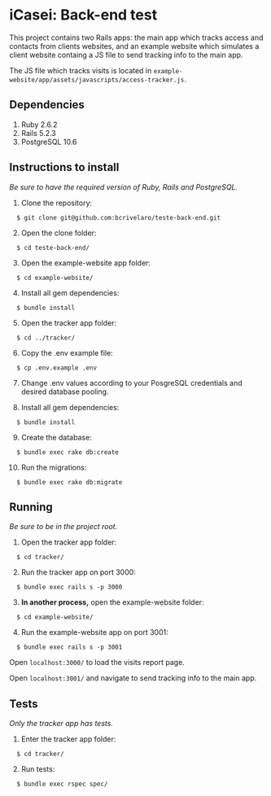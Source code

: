 # iCasei: Back-end test
This project contains two Rails apps: the main app which tracks access and contacts from clients websites, and an example website which simulates a client website containg a JS file to send tracking info to the main app.

The JS file which tracks visits is located in `example-website/app/assets/javascripts/access-tracker.js`.
## Dependencies

1. Ruby 2.6.2
2. Rails 5.2.3
3. PostgreSQL 10.6

## Instructions to install

_Be sure to have the required version of Ruby, Rails and PostgreSQL._

1. Clone the repository:
```
  $ git clone git@github.com:bcrivelaro/teste-back-end.git
```
2. Open the clone folder:
```
  $ cd teste-back-end/
```
3. Open the example-website app folder:
```
  $ cd example-website/
```
4. Install all gem dependencies:
```
  $ bundle install
```
5. Open the tracker app folder:
```
  $ cd ../tracker/
```
6. Copy the .env example file:
```
  $ cp .env.example .env
```
7. Change .env values according to your PosgreSQL credentials and desired database pooling.

8. Install all gem dependencies:
```
  $ bundle install
```
9. Create the database:
```
  $ bundle exec rake db:create
```
10. Run the migrations:
```
  $ bundle exec rake db:migrate
```

## Running

_Be sure to be in the project root._

1. Open the tracker app folder:
```
  $ cd tracker/
```
2. Run the tracker app on port 3000:
```
  $ bundle exec rails s -p 3000
```
3. **In another process,** open the example-website folder:
```
  $ cd example-website/
```
4. Run the example-website app on port 3001:
```
  $ bundle exec rails s -p 3001
```

Open `localhost:3000/` to load the visits report page.

Open `localhost:3001/` and navigate to send tracking info to the main app.

## Tests

_Only the tracker app has tests._

1. Enter the tracker app folder:
```
  $ cd tracker/
```
2. Run tests:
```
  $ bundle exec rspec spec/
```